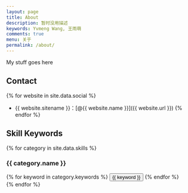 ```yaml
---
layout: page
title: About
description: 暂时没用描述
keywords: Yvmeng Wang, 王雨萌
comments: true
menu: 关于
permalink: /about/
---
```


My stuff goes here

## Contact

{% for website in site.data.social %}
* {{ website.sitename }}：[@{{ website.name }}]({{ website.url }})
{% endfor %}

## Skill Keywords

{% for category in site.data.skills %}
### {{ category.name }}
<div class="btn-inline">
{% for keyword in category.keywords %}
<button class="btn btn-outline" type="button">{{ keyword }}</button>
{% endfor %}
</div>
{% endfor %}
